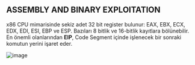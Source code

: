 ## ASSEMBLY AND BINARY EXPLOITATION
x86 CPU mimarisinde sekiz adet 32 bit register bulunur: EAX, EBX, ECX, EDX, EDI, ESI, EBP ve ESP. Bazıları 8 bitlik ve 16-bitlik kayıtlara bölünebilir. En önemli olanlarından <b>EIP</b>, Code Segment içinde işlenecek bir sonraki komutun yerini işaret eder.

![image](https://user-images.githubusercontent.com/88983987/219134608-b2c045f5-efad-4cea-a22c-3fa71f6c03e3.png)
